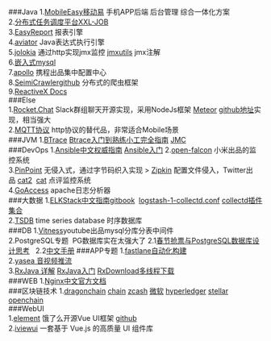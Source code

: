###Java
1.[MobileEasy移动易](https://github.com/sectong/mobileeasy) 手机APP后端 后台管理 综合一体化方案  
2.[分布式任务调度平台XXL-JOB](https://github.com/xuxueli/xxl-job)  
3.[EasyReport](https://github.com/xianrendzw/EasyReport) 报表引擎  
4.[aviator](https://github.com/killme2008/aviator) Java表达式执行引擎  
5.[jolokia](https://jolokia.org/) 通过http实现jmx监控 [jmxutils](https://github.com/martint/jmxutils) jmx注解  
6.[嵌入式mysql](https://git.oschina.net/eliyanfei/api_tools)  
7.[apollo](https://github.com/ctripcorp/apollo) 携程出品集中配置中心  
8.[SeimiCrawler](http://seimi.wanghaomiao.cn/)[github](https://github.com/zhegexiaohuozi/SeimiCrawler) 分布式的爬虫框架  
9.[ReactiveX Docs](https://github.com/mcxiaoke/RxDocs)  
###Else  
1.[Rocket.Chat](https://rocket.chat/) Slack群组聊天开源实现，采用NodeJs框架 [Meteor](http://zh.discovermeteor.com/) [github地址](https://github.com/DiscoverMeteor/DiscoverMeteor_zh)实现，相当强大  
2.[MQTT协议](https://mcxiaoke.gitbooks.io/) http协议的替代品，非常适合Mobile场景  
###JVM
1.[BTrace](https://github.com/btraceio/btrace) [Btrace入门到熟练小工完全指南](http://calvin1978.blogcn.com/articles/btrace1.html)  [JMC]()  
###DevOps
1.[Ansible中文权威指南](http://www.ansible.com.cn/index.html) [Ansible入门](https://www.gitbook.com/book/ansible-book/ansible-first-book/details) 
2.[open-falcon](https://github.com/open-falcon/of-release) 小米出品的监控系统  
3.[PinPoint](https://github.com/naver/pinpoint) 无侵入式，通过字节码织入实现 > [Zipkin](http://zipkin.io/) 配置文件侵入，Twitter出品 [cat2](https://github.com/unidal/cat2)  [cat](https://github.com/dianping/cat) 点评监控系统  
4.[GoAccess](https://github.com/allinurl/goaccess) apache日志分析器  
###大数据 
1.[ELKStack中文指南](https://github.com/chenryn/ELKstack-guide-cn)[gitbook](https://www.gitbook.com/book/chenryn/elk-stack-guide-cn)
  [logstash-1-collectd.conf](https://gist.github.com/untergeek/ab85cb86a9bf39f1fc6d)  [collectd插件集合](http://collectd.org/documentation/manpages/collectd.conf.5.shtml)  
2.[TSDB](http://liubin.org/blog/2016/02/18/tsdb-intro/) time series database 时序数据库   
###DB
1.[Vitness](http://vitess.io/)youtube出品mysql分库分表中间件   
2.PostgreSQL专题  PG数据库实在太强大了
  2.1[春节抢票与PostgreSQL数据库设计思考](https://yq.aliyun.com/articles/66195)  
  2.2[中文手册](https://github.com/postgres-cn/pgdoc-cn)
###APP专题
1.[fastlane自动化构建](https://github.com/vincentchen/fastlane)  
2.[yasea 音视频推流](https://github.com/begeekmyfriend/yasea)  
3.[RxJava 详解](http://gank.io/post/560e15be2dca930e00da1083) [RxJava入门](https://asce1885.gitbooks.io/android-rd-senior-advanced/) [RxDownload多线程下载](https://github.com/vincentchen/RxDownload)   
###WEB
1.[Nginx中文官方文档](https://wizardforcel.gitbooks.io/nginx-doc/content/)  
###区块链技术
1.[dragonchain](https://github.com/dragonchain/dragonchain)  [chain](https://github.com/chain/chain)  [zcash](https://github.com/zcash/zcash)  [微软](https://github.com/Azure/azure-blockchain-projects)  [hyperledger](https://github.com/hyperledger/hyperledger)  [stellar](https://github.com/stellar/stellar-core)  [openchain](https://github.com/openchain/openchain)  
###WebUI  
1.[element](https://element.eleme.io/) 饿了么开源Vue UI框架 [github](https://github.com/ElemeFE/element)  
2.[iviewui](https://www.iviewui.com/) 一套基于 Vue.js 的高质量 UI 组件库  
